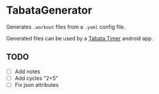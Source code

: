 # TabataGenerator

Generates `.workout` files from a `.yaml` config file.

Generated files can be used by a [Tabata Timer](https://play.google.com/store/apps/details?id=com.evgeniysharafan.tabatatimer) android app.

## TODO

- [ ] Add notes
- [ ] Add cycles "2+5"
- [ ] Fix json attributes
